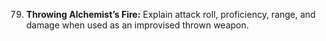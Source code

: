 79. **Throwing Alchemist’s Fire:** Explain attack roll, proficiency, range, and damage when used as an improvised thrown weapon.
